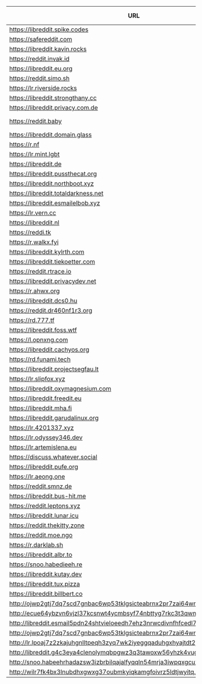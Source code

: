 |URL|Network|Version|Location|Behind Cloudflare?|Comment|
|-|-|-|-|-|-|
|https://libreddit.spike.codes|WWW|v0.30.1|🇺🇸 US||official instance|
|https://safereddit.com|WWW|v0.30.0|🇺🇸 US||SFW only|
|https://libreddit.kavin.rocks|WWW|v0.30.0|🇮🇳 IN|||
|https://reddit.invak.id|WWW|v0.30.0|🇧🇬 BG|||
|https://libreddit.eu.org|WWW|v0.29.1|🇩🇪 DE|✅||
|https://reddit.simo.sh|WWW|v0.30.0|🇧🇬 BG|||
|https://lr.riverside.rocks|WWW|v0.28.1|🇺🇸 US|||
|https://libreddit.strongthany.cc|WWW|v0.27.0|🇺🇸 US|||
|https://libreddit.privacy.com.de|WWW|v0.30.0|🇩🇪 DE|||
|https://reddit.baby|WWW|v0.30.0|🇩🇪 DE||mirror of libreddit.privacy.com.de|
|https://libreddit.domain.glass|WWW|v0.10.5|🇺🇸 US|✅||
|https://r.nf|WWW|v0.30.0|🇩🇪 DE|✅||
|https://lr.mint.lgbt|WWW|v0.22.9|🇨🇦 CA|||
|https://libreddit.de|WWW|v0.25.0|🇩🇪 DE|||
|https://libreddit.pussthecat.org|WWW|v0.29.4|🇩🇪 DE|||
|https://libreddit.northboot.xyz|WWW|v0.29.3|🇩🇪 DE|||
|https://libreddit.totaldarkness.net|WWW|v0.29.3|🇨🇦 CA|||
|https://libreddit.esmailelbob.xyz|WWW|v0.25.0|🇨🇦 CA|||
|https://lr.vern.cc|WWW|v0.27.2|🇺🇸 US|||
|https://libreddit.nl|WWW|v0.30.0|🇳🇱 NL|||
|https://reddi.tk|WWW|v0.22.9|🇺🇸 US|✅||
|https://r.walkx.fyi|WWW|v0.25.0|🇳🇱 NL|✅||
|https://libreddit.kylrth.com|WWW|v0.25.0|🇨🇦 CA|||
|https://libreddit.tiekoetter.com|WWW|v0.29.4|🇩🇪 DE|||
|https://reddit.rtrace.io|WWW|v0.29.3|🇩🇪 DE|||
|https://libreddit.privacydev.net|WWW|v0.29.4|🇺🇸 US|||
|https://r.ahwx.org|WWW|v0.29.4|🇳🇱 NL|✅||
|https://libreddit.dcs0.hu|WWW|v0.25.0|🇭🇺 HU|||
|https://reddit.dr460nf1r3.org|WWW|v0.30.0|🇩🇪 DE|✅||
|https://rd.777.tf|WWW|v0.25.0|🇫🇮 FI|||
|https://libreddit.foss.wtf|WWW|v0.30.0|🇩🇪 DE|||
|https://l.opnxng.com|WWW|v0.25.0|🇸🇬 SG|||
|https://libreddit.cachyos.org|WWW|v0.25.0|🇩🇪 DE|✅||
|https://rd.funami.tech|WWW|v0.25.0|🇰🇷 KR|||
|https://libreddit.projectsegfau.lt|WWW|v0.25.0|🇱🇺 LU|||
|https://lr.slipfox.xyz|WWW|v0.22.9|🇺🇸 US|||
|https://libreddit.oxymagnesium.com|WWW|v0.29.3|🇺🇸 US|||
|https://libreddit.freedit.eu|WWW|v0.30.1|🇺🇸 US|✅||
|https://libreddit.mha.fi|WWW|v0.27.2|🇫🇮 FI|||
|https://libreddit.garudalinux.org|WWW|v0.30.0|🇫🇮 FI|✅||
|https://lr.4201337.xyz|WWW|v0.29.3|🇫🇷 FR|||
|https://lr.odyssey346.dev|WWW|v0.25.0|🇫🇷 FR|||
|https://lr.artemislena.eu|WWW|v0.25.0|🇩🇪 DE|||
|https://discuss.whatever.social|WWW|v0.25.0|🇺🇸 US||uses CDN|
|https://libreddit.pufe.org|WWW|v0.30.1|🇳🇿 NZ|||
|https://lr.aeong.one|WWW|v0.25.0|🇰🇷 KR|✅||
|https://reddit.smnz.de|WWW|v0.30.0|🇩🇪 DE|||
|https://libreddit.bus-hit.me|WWW|v0.25.0|🇨🇦 CA|||
|https://reddit.leptons.xyz|WWW|v0.29.4|🇬🇧 GB|||
|https://libreddit.lunar.icu|WWW|v0.25.1|🇩🇪 DE|✅||
|https://reddit.thekitty.zone|WWW|v0.30.0|🇩🇪 DE|||
|https://reddit.moe.ngo|WWW|v0.30.0|🇮🇩 ID|✅||
|https://r.darklab.sh|WWW|v0.25.0|🇺🇸 US|||
|https://libreddit.albr.to|WWW|v0.27.2|🇩🇪 DE|||
|https://snoo.habedieeh.re|WWW|v0.25.0|🇨🇦 CA|||
|https://libreddit.kutay.dev|WWW|v0.29.4|🇩🇪 DE|||
|https://libreddit.tux.pizza|WWW|v0.29.4|🇺🇸 US|||
|https://libreddit.billbert.co|WWW|v0.25.0|🇺🇸 US|✅||
|http://ojwp2gtj7dq7scd7gnbac6wp53tklgsicteabrnx2pr7zai64wriiaad.onion|Tor|v0.22.9|🇺🇸 US|||
|http://ecue64ybzvn6vjzl37kcsnwt4ycmbsyf74nbttyg7rkc3t3qwnj7mcyd.onion|Tor|v0.29.3|🇩🇪 DE|||
|http://libreddit.esmail5pdn24shtvieloeedh7ehz3nrwcdivnfhfcedl7gf4kwddhkqd.onion|Tor|v0.25.0|🇨🇦 CA|||
|http://ojwp2gtj7dq7scd7gnbac6wp53tklgsicteabrnx2pr7zai64wriiaad.onion|Tor|v0.22.9|🇺🇸 US|||
|http://lr.lpoaj7z2zkajuhgnlltpeqh3zyq7wk2iyeggqaduhgxhyajtdt2j7wad.onion|Tor|v0.25.0|🇩🇪 DE|||
|http://libreddit.g4c3eya4clenolymqbpgwz3q3tawoxw56yhzk4vugqrl6dtu3ejvhjid.onion|Tor|v0.22.9|🇺🇸 US|||
|http://snoo.habeehrhadazsw3izbrbilqajalfyqqln54mrja3iwpqxgcuxnus7eid.onion|Tor|v0.25.0|🇨🇦 CA|||
|http://wilr7fk4bx3lnubdhxgwxg37oubmkyiqkamgfoivrz5ldtjwyitq.b32.i2p|I2P|v0.25.0|🇨🇦 CA|||
